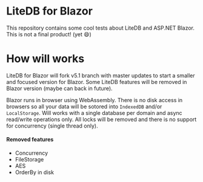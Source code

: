 # LiteDB for Blazor

This repository contains some cool tests about LiteDB and ASP.NET Blazor. This is not a final product! (yet :smile:)

# How will works

LiteDB for Blazor will fork v5.1 branch with master updates to start a smaller and focused version for Blazor.  Some LiteDB features will be removed in Blazor version (maybe can back in future). 

Blazor runs in browser using WebAssembly. There is no disk access in browsers so all your data will be sotored into `IndexedDB` and/or `LocalStorage`. Will works with a single database per domain and async read/write operations only. All locks will be removed and there is no support for concurrency (single thread only).

#### Removed features
- Concurrency
- FileStorage
- AES
- OrderBy in disk
